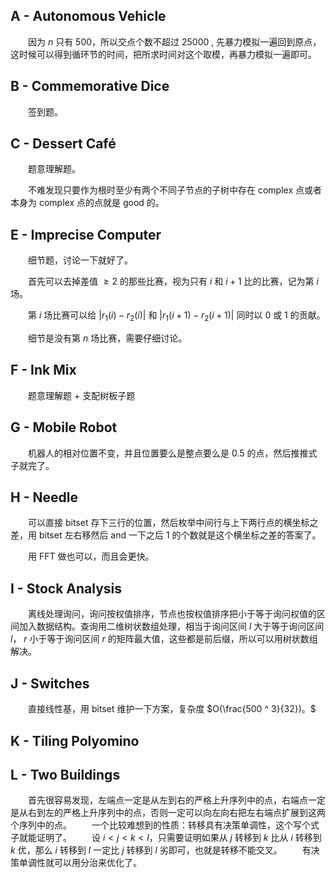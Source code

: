 ## A - Autonomous Vehicle
&emsp;&emsp;因为 $n$ 只有 $500$，所以交点个数不超过 $25000$ , 先暴力模拟一遍回到原点，这时候可以得到循环节的时间，把所求时间对这个取模，再暴力模拟一遍即可。

## B - Commemorative Dice 
&emsp;&emsp;签到题。

## C - Dessert Café 
&emsp;&emsp;题意理解题。

&emsp;&emsp;不难发现只要作为根时至少有两个不同子节点的子树中存在 complex 点或者本身为 complex 点的点就是 good 的。

## E - Imprecise Computer 
&emsp;&emsp;细节题，讨论一下就好了。

&emsp;&emsp;首先可以去掉差值 $\geq 2$ 的那些比赛，视为只有 $i$ 和 $i + 1$ 比的比赛，记为第 $i$ 场。

&emsp;&emsp;第 $i$ 场比赛可以给 $|r_1(i) - r_2(i)|$ 和 $|r_1(i + 1) - r_2(i + 1)|$ 同时以 $0$ 或 $1$ 的贡献。

&emsp;&emsp;细节是没有第 $n$ 场比赛，需要仔细讨论。

## F - Ink Mix 
&emsp;&emsp;题意理解题 + 支配树板子题

## G - Mobile Robot 
&emsp;&emsp;机器人的相对位置不变，并且位置要么是整点要么是 0.5 的点，然后推推式子就完了。

## H - Needle 
&emsp;&emsp;可以直接 bitset 存下三行的位置，然后枚举中间行与上下两行点的横坐标之差，用 bitset 左右移然后 and 一下之后 1 的个数就是这个横坐标之差的答案了。

&emsp;&emsp;用 FFT 做也可以，而且会更快。

## I - Stock Analysis 
&emsp;&emsp;离线处理询问，询问按权值排序，节点也按权值排序把小于等于询问权值的区间加入数据结构。查询用二维树状数组处理，相当于询问区间 $l$ 大于等于询问区间 $l$， $r$ 小于等于询问区间 $r$ 的矩阵最大值，这些都是前后缀，所以可以用树状数组解决。

## J - Switches 
&emsp;&emsp;直接线性基，用 bitset 维护一下方案，复杂度 $O(\frac{500 ^ 3}{32})。$

## K - Tiling Polyomino 
## L - Two Buildings 
&emsp;&emsp;首先很容易发现，左端点一定是从左到右的严格上升序列中的点，右端点一定是从右到左的严格上升序列中的点，否则一定可以向左向右把左右端点扩展到这两个序列中的点。
&emsp;&emsp;一个比较难想到的性质：转移具有决策单调性，这个写个式子就能证明了。
&emsp;&emsp;设 $i < j < k < l$，只需要证明如果从 $j$ 转移到 $k$ 比从 $i$ 转移到 $k$ 优，那么 $i$ 转移到 $l$ 一定比 $j$ 转移到 $l$ 劣即可，也就是转移不能交叉。
&emsp;&emsp;有决策单调性就可以用分治来优化了。